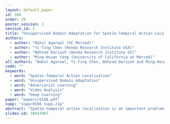 ```yaml
---
layout: default_paper
id: 166
order: 29
poster_session: 1
session_id: 2
title: "Unsupervised Domain Adaptation for Spatio-Temporal Action Localization"
authors:
  - author: "Nakul Agarwal (UC Merced)"
  - author: "Yi-Ting Chen (Honda Research Institute USA)"
  - author: "Behzad Dariush (Honda Research Institute US)"
  - author: "Ming-Hsuan Yang (University of California at Merced)"
all_authors: "Nakul Agarwal, Yi-Ting Chen, Behzad Dariush and Ming-Hsuan Yang"
code: ""
keywords:
  - word: "Spatio-Temporal Action Localization"
  - word: "Unsupervised Domain Adaptation"
  - word: "Adversarial Learning"
  - word: "Video Analysis"
  - word: "Deep Learning"
paper: "papers/0166.pdf"
supp: "supp/0166_supp.zip"
abstract: "Spatio-temporal action localization is an important problem in computer vision that involves detecting where and when activities occur, and therefore requires modeling of both spatial and temporal features. This problem is typically formulated in the context of supervised learning, where the learned classifiers operate on the premise that both training and test data are sampled from the same underlying distribution. However, this assumption does not hold when there is a significant domain shift, leading to poor generalization performance on the test data. To address this, we focus on the hard and novel task of generalizing training models to test samples without access to any labels from the latter for spatio-temporal action localization by proposing an end-to-end unsupervised domain adaptation algorithm. We extend the state-of-the-art object detection framework to localize and classify actions. In order to minimize the domain shift, three domain adaptation modules at image level (temporal and spatial) and instance level (temporal) are designed and integrated. We design a new experimental setup and evaluate the proposed method and different adaptation modules on the UCF-Sports, UCF-101 and JHMDB benchmark datasets. We show that significant performance gain can be achieved when spatial and temporal features are adapted separately, or jointly for the most effective results."
slides-id: 38933907
---
```

